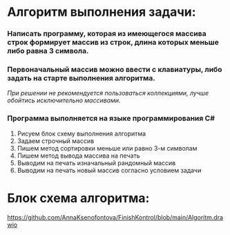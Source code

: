 # **Алгоритм выполнения задачи:**

### Написать программу, которая из имеющегося массива строк формирует массив из строк, длина которых меньше либо равна 3 символа. 
### Первоначальный массив можно ввести с клавиатуры, либо задать на старте выполнения алгоритма. 
*При решении не рекомендуется пользоваться коллекциями, лучше обойтись исключительно массивами.*

### Программа выполняется на языке программирования C#

1. Рисуем блок схему выполнения алгоритма
2. Задаем строчный массив
3. Пишем метод сортировки меньше или равно 3-м символам
4. Пишем метод вывода массива на печать
5. Выводим на печать изначальный рандомный массив
6. Выводим на печать новый массив согласно условием задачи

# Блок схема алгоритма:
https://github.com/AnnaKsenofontova/FinishKontrol/blob/main/Algoritm.drawio
